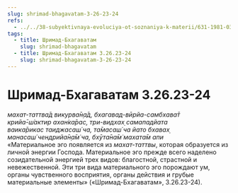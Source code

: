 ```yaml
---
slug: shrimad-bhagavatam-3-26-23-24
refs:
  - ../../38-subyektivnaya-evoluciya-ot-soznaniya-k-materii/631-1981-03-05-b2-proishozhdenie-ahankary-iz-mahat-tattvy.md
tags:
  - title: Шримад-Бхагаватам
    slug: shrimad-bhagavatam
  - title: Шримад-Бхагаватам 3.26.23-24
    slug: shrimad-bhagavatam-3-26-23-24
---
```


# Шримад-Бхагаватам 3.26.23-24

*махат-таттва̄д викурва̄н̣а̄д, бхагавад-вӣрйа-самбхава̄т*\
*крийа̄-ш́актир ахан̇ка̄рас, три-видхах̣ самападйата*\
*ваика̄рикас таиджасаш́ ча, та̄масаш́ ча йато бхавах̣*\
*манасаш́ чендрийа̄н̣а̄м̇ ча, бхӯта̄на̄м̇ махата̄м апи*\
«Материальное эго появляется из *махат-таттвы*, которая образуется из личной энергии Господа. Материальное эго прежде всего наделено созидательной энергией трех видов: благостной, страстной и невежественной. Эти три вида материального эго порождают ум, органы чувственного восприятия, органы действия и грубые материальные элементы» («Шримад-Бхагаватам», 3.26.23-24).

